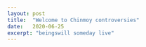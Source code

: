 ```yaml
---
layout: post
title:  "Welcome to Chinmoy controversies"
date:   2020-06-25
excerpt: "beingswill someday live"
---
```

